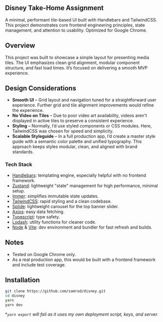## Disney Take-Home Assignment
A minimal, performant tile-based UI built with Handlebars and TailwindCSS. This project demonstrates core frontend engineering principles, state management, and attention to usability. Optimized for Google Chrome.

## Overview

This project was built to showcase a simple layout for presenting media tiles. The UI emphasizes clean grid alignment, modular component structure, and fast load times. It’s focused on delivering a smooth MVP experience.

## Design Considerations

- **Smooth UI** – Grid layout and navigation tuned for a straightforward user experience. Further grid and tile alignment improvements would refine the experience.
- **No Video on Tiles** – Due to poor video art availability, videos aren't displayed in active tiles to preserve a consistent experience.
- **Styling** – Normally, I’d use styled components or CSS modules. Here, TailwindCSS was chosen for speed and simplicity.
- **Scalable Styleguide** – In a full production app, I’d create a master style guide with a semantic color palette and unified typography. This approach keeps styles modular, clean, and aligned with brand standards.

### Tech Stack
* [Handlebars](https://handlebarsjs.com/): templating engine, especially helpful with no frontend framework.
* [Zustand](https://zustand.docs.pmnd.rs/getting-started/introduction): lightweight "state" management for high performance, minimal setup.
* [Immer](https://immerjs.github.io/immer/): simplifies immutable state updates.
* [TailwindCSS](https://tailwindcss.com/): rapid styling and a clean codebase.
* [Splide](https://splidejs.com/): lightweight carousel for the top banner slider.
* [Axios](https://axios-http.com/docs/intro): easy data fetching.
* [Typescript](https://www.typescriptlang.org): type safety.
* [Lodash](https://lodash.com/docs/4.17.15): utility functions for cleaner code.
* [Node](https://nodejs.org/en) & [Vite](https://vite.dev/): dev environment and bundler for fast refresh and builds.

## Notes
* Tested on Google Chrome only.
* As a real production app, this would be built with a frontend framework and include test coverage.

## Installation
   ```bash
  git clone https://github.com/samrod/disney.git
  cd disney
  yarn
  yarn dev
  ```
**`yarn export` will fail as it uses my own deployment script, keys, and server.*

